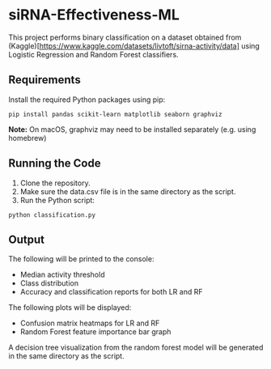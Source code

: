 # siRNA-Effectiveness-ML
This project performs binary classification on a dataset obtained from (Kaggle)[https://www.kaggle.com/datasets/livtoft/sirna-activity/data] using Logistic Regression and Random Forest classifiers.
## Requirements
Install the required Python packages using pip:

```
pip install pandas scikit-learn matplotlib seaborn graphviz
```

**Note:** On macOS, graphviz may need to be installed separately (e.g. using homebrew)
## Running the Code
1. Clone the repository.
2. Make sure the data.csv file is in the same directory as the script.
3. Run the Python script:

```
python classification.py
```

## Output
The following will be printed to the console:
- Median activity threshold
- Class distribution
- Accuracy and classification reports for both LR and RF

The following plots will be displayed:
- Confusion matrix heatmaps for LR and RF
- Random Forest feature importance bar graph

A decision tree visualization from the random forest model will be generated in the same directory as the script.
